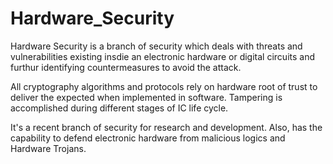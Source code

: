 # Hardware_Security
Hardware Security is a branch of security which deals with threats and vulnerabilities existing insdie an electronic hardware or digital circuits and furthur identifying countermeasures to avoid the attack. 

All cryptography algorithms and protocols rely on hardware root of trust to deliver the expected when implemented in software. Tampering is accomplished during different stages of IC life cycle.

It's a recent branch of security for research and development. Also, has the capability to defend electronic hardware from malicious logics and Hardware Trojans. 


